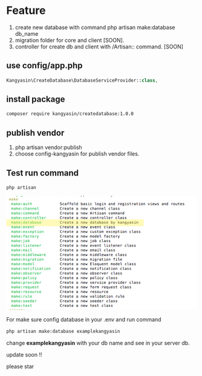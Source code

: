# Feature

1. create new database with command php artisan make:database db_name
2. migration folder for core and client [SOON].
3. controller for create db and client with /Artisan:: command. [SOON]

## use config/app.php

```php
Kangyasin\CreateDatabase\DatabaseServiceProvider::class,
```

## install package

```markdown
composer require kangyasin/createdatabase:1.0.0
```

## publish vendor

1. php artisan vendor:publish
2. choose config-kangyasin for publish vendor files.

## Test run command

```markdown
php artisan
```

![](https://github.com/kangyasin/createdatabase-laravel/blob/master/img/img-1-laravel-create-database-by-kangyasin.jpg?raw=true)



For make sure config database in your .env and run command

```markdown
php artisan make:database examplekangyasin
```

change **examplekangyasin** with your db name and see in your server db.

update soon !!

please star 